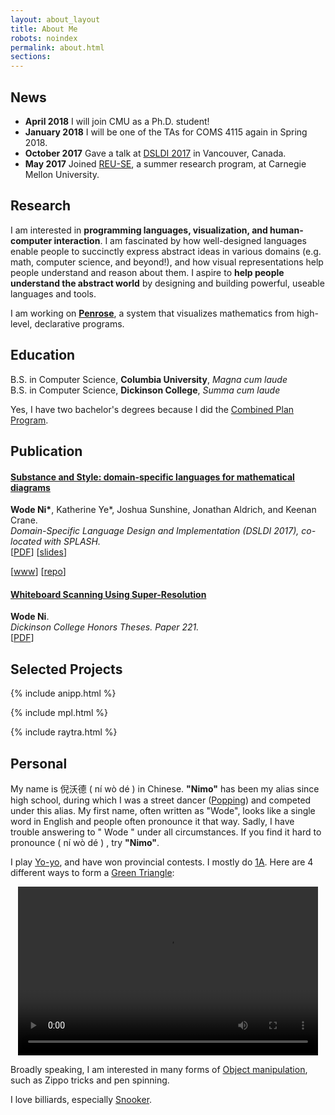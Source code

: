 ```yaml
---
layout: about_layout
title: About Me
robots: noindex
permalink: about.html
sections:
---
```


## News

- __April 2018__ I will join CMU as a Ph.D. student!
- __January 2018__  I will be one of the TAs for COMS 4115 again in Spring 2018.
- __October 2017__  Gave a talk at [DSLDI 2017](https://2017.splashcon.org/event/dsldi-2017-substance-and-style-domain-specific-languages-for-mathematical-diagrams) in Vancouver, Canada.
- __May 2017__  Joined [REU-SE](http://isri.cmu.edu/education/reu-se/), a summer research program, at Carnegie Mellon University.

## Research

I am interested in __programming languages, visualization, and human-computer interaction__. I am fascinated by how well-designed languages enable people to succinctly express abstract ideas in various domains (e.g. math, computer science, and beyond!), and how visual representations help people understand and reason about them. I aspire to __help people understand the abstract world__ by designing and building powerful, useable languages and tools.

I am working on [__Penrose__](http://penrose.ink), a system that visualizes mathematics from high-level, declarative programs.

## Education

B.S. in Computer Science, __Columbia University__, _Magna cum laude_ <br>
B.S. in Computer Science, __Dickinson College__, _Summa cum laude_ <br>

Yes, I have two bachelor's degrees because I did the [Combined Plan Program](https://undergrad.admissions.columbia.edu/learn/academiclife/engineering/combined-plan-program).

## Publication

#### [__Substance and Style: domain-specific languages for mathematical diagrams__](https://2017.splashcon.org/event/dsldi-2017-substance-and-style-domain-specific-languages-for-mathematical-diagrams)
__Wode Ni\*__, Katherine Ye*, Joshua Sunshine, Jonathan Aldrich, and Keenan Crane.<br>  _Domain-Specific Language Design and Implementation (DSLDI 2017),  co-located with SPLASH._ <br>
[[PDF](assets/dsldi.pdf)]
[[slides](assets/dsldi-presentation.pdf)]
<!-- [Slides: [PDF](assets/dsldi-presentation.pdf), [Keynote(annotated)](assets/dsldi-presentation.key)] -->
[[www](http://penrose.ink)]
[[repo](https://github.com/penrose/penrose)]

#### [__Whiteboard Scanning Using Super-Resolution__](http://scholar.dickinson.edu/student_honors/221/)
__Wode Ni__.<br> _Dickinson College Honors Theses. Paper 221._<br>
[[PDF](assets/superres.pdf)]

## Selected Projects

{% include anipp.html %}

{% include mpl.html %}

{% include raytra.html %}

## Personal

My name is 倪沃德 (
    <audio id="pronounce"><source src="assets/niwode.mp3" type="audio/mpeg"></audio>
    <a class="icon icon-volume" onclick="document.getElementById('pronounce').play();"> ní wò dé</a>
)
in Chinese. __"Nimo"__ has been my alias since high school, during which I was a street dancer ([Popping](https://en.wikipedia.org/wiki/Popping)) and competed under this alias. My first name, often written as "Wode", looks like a single word in English and people often pronounce it that way. Sadly, I have trouble answering to "
    <audio id="wode"><source src="assets/wode.mp3" type="audio/mpeg"></audio>
    <a class="icon icon-volume" onclick="document.getElementById('wode').play();"> Wode</a>
" under all circumstances. If you find it hard to pronounce (
    <audio id="pronounce"><source src="assets/niwode.mp3" type="audio/mpeg"></audio>
    <a class="icon icon-volume" onclick="document.getElementById('pronounce').play();"> ní wò dé</a>
)
 , try __"Nimo"__.

I play [Yo-yo](https://en.wikipedia.org/wiki/Yo-yo), and have won provincial contests. I mostly do [1A](http://yoyo.wikia.com/wiki/Styles_Of_Play). Here are 4 different ways to form a [Green Triangle](http://yoyo.wikia.com/wiki/Green_Triangle):

<center>
<video width="480" height="270" controls loop autoplay>
  <source src="assets/yoyo.mp4" type="video/mp4">
</video>
</center>

Broadly speaking, I am interested in many forms of [Object manipulation](https://en.wikipedia.org/wiki/Object_manipulation), such as Zippo tricks and pen spinning.

I love billiards, especially [Snooker](https://en.wikipedia.org/wiki/Snooker).
